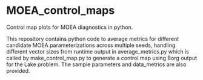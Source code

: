 # MOEA_control_maps
Control map plots for MOEA diagnostics in python.

This repository contains python code to average metrics for different candidate MOEA parameterizations across multiple seeds, handling different vector sizes from runtime output in average_metrics.py which is called by make_control_map.py to generate a control map using Borg output for the Lake problem. The sample parameters and data_metrics are also provided.
